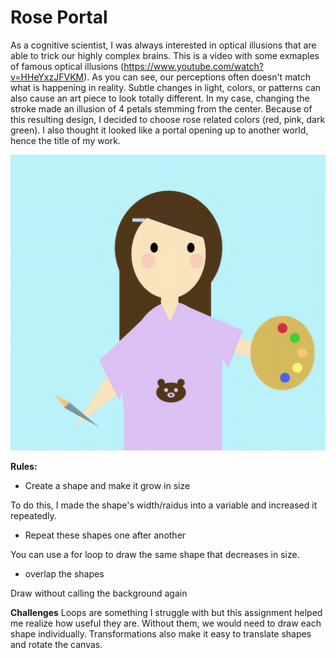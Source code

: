 
# Rose Portal 

As a cognitive scientist, I was always interested in optical illusions that are able to trick our highly complex brains. This is a video with some exmaples of famous optical illusions (https://www.youtube.com/watch?v=HHeYxzJFVKM). As you can see, our perceptions often doesn't match what is happening in reality. Subtle changes in light, colors, or patterns can also cause an art piece to look totally different. In my case, changing the stroke made an illusion of 4 petals stemming from the center. Because of this resulting design, I decided to choose rose related colors (red, pink, dark green). I also thought it looked like a portal opening up to another world, hence the title of my work. 

![image](/July8/selfportrait_photos_v2_x2.png)

**Rules:**
* Create a shape and make it grow in size

To do this, I made the shape's width/raidus into a variable and increased it repeatedly.

* Repeat these shapes one after another 

You can use a for loop to draw the same shape that decreases in size. 

* overlap the shapes 

Draw without calling the background again


**Challenges**
Loops are something I struggle with but this assignment helped me realize how useful they are. Without them, we would need to draw each shape individually. Transformations also make it easy to translate shapes and rotate the canvas. 
